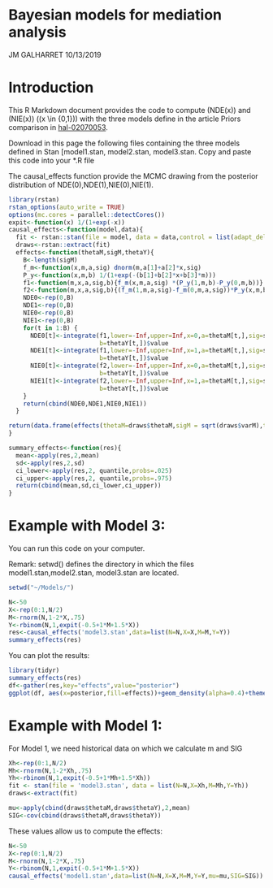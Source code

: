 Bayesian models for mediation analysis
================
JM GALHARRET
10/13/2019

# Introduction

This R Markdown document provides the code to compute \(NDE(x)\) and
\(NIE(x)\) (\(x \in \{0,1\}\)) with the three models define in the
article Priors comparison in
[hal-02070053](https://hal.archives-ouvertes.fr/hal-02070053).

Download in this page the following files containing the three models
defined in Stan \[model1.stan, model2.stan, model3.stan. Copy and paste
this code into your \*.R file

The causal\_effects function provide the MCMC drawing from the posterior
distribution of NDE(0),NDE(1),NIE(0),NIE(1).

``` r
library(rstan)
rstan_options(auto_write = TRUE)
options(mc.cores = parallel::detectCores())
expit<-function(x) 1/(1+exp(-x))
causal_effects<-function(model,data){
  fit <- rstan::stan(file = model, data = data,control = list(adapt_delta = 0.99))
  draws<-rstan::extract(fit)
  effects<-function(thetaM,sigM,thetaY){
    B<-length(sigM)
    f_m<-function(x,m,a,sig) dnorm(m,a[1]+a[2]*x,sig)
    P_y<-function(x,m,b) 1/(1+exp(-(b[1]+b[2]*x+b[3]*m)))
    f1<-function(m,x,a,sig,b){f_m(x,m,a,sig) *(P_y(1,m,b)-P_y(0,m,b))}
    f2<-function(m,x,a,sig,b){(f_m(1,m,a,sig)-f_m(0,m,a,sig))*P_y(x,m,b)}
    NDE0<-rep(0,B)
    NDE1<-rep(0,B)
    NIE0<-rep(0,B)
    NIE1<-rep(0,B)
    for(t in 1:B) {
      NDE0[t]<-integrate(f1,lower=-Inf,upper=Inf,x=0,a=thetaM[t,],sig=sigM[t],
                         b=thetaY[t,])$value
      NDE1[t]<-integrate(f1,lower=-Inf,upper=Inf,x=1,a=thetaM[t,],sig=sigM[t],
                         b=thetaY[t,])$value
      NIE0[t]<-integrate(f2,lower=-Inf,upper=Inf,x=0,a=thetaM[t,],sig=sigM[t],
                         b=thetaY[t,])$value
      NIE1[t]<-integrate(f2,lower=-Inf,upper=Inf,x=1,a=thetaM[t,],sig=sigM[t],
                         b=thetaY[t,])$value
    }
    return(cbind(NDE0,NDE1,NIE0,NIE1))
  }

return(data.frame(effects(thetaM=draws$thetaM,sigM = sqrt(draws$varM),thetaY=draws$thetaY)))
}

summary_effects<-function(res){
  mean<-apply(res,2,mean)
  sd<-apply(res,2,sd)
  ci_lower<-apply(res,2, quantile,probs=.025)
  ci_upper<-apply(res,2, quantile,probs=.975)
  return(cbind(mean,sd,ci_lower,ci_upper))
}
```

# Example with Model 3:

You can run this code on your computer.

Remark: setwd() defines the directory in which the files
model1.stan,model2.stan, model3.stan are located.

``` r
setwd("~/Models/")

N<-50
X<-rep(0:1,N/2)
M<-rnorm(N,1-2*X,.75)
Y<-rbinom(N,1,expit(-0.5+1*M+1.5*X))
res<-causal_effects('model3.stan',data=list(N=N,X=X,M=M,Y=Y))
summary_effects(res)
```

You can plot the results:

``` r
library(tidyr)
summary_effects(res)
df<-gather(res,key="effects",value="posterior")
ggplot(df, aes(x=posterior,fill=effects))+geom_density(alpha=0.4)+theme_minimal()
```

# Example with Model 1:

For Model 1, we need historical data on which we calculate m and SIG

``` r
Xh<-rep(0:1,N/2)
Mh<-rnorm(N,1-2*Xh,.75)
Yh<-rbinom(N,1,expit(-0.5+1*Mh+1.5*Xh))
fit <- stan(file = 'model3.stan', data = list(N=N,X=Xh,M=Mh,Y=Yh))
draws<-extract(fit)

mu<-apply(cbind(draws$thetaM,draws$thetaY),2,mean)
SIG<-cov(cbind(draws$thetaM,draws$thetaY))
```

These values allow us to compute the effects:

``` r
N<-50
X<-rep(0:1,N/2)
M<-rnorm(N,1-2*X,.75)
Y<-rbinom(N,1,expit(-0.5+1*M+1.5*X))
causal_effects('model1.stan',data=list(N=N,X=X,M=M,Y=Y,mu=mu,SIG=SIG))
```
